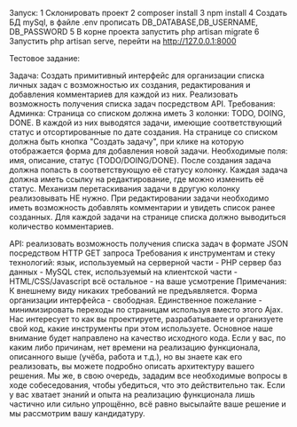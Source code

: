 Запуск:
1 Склонировать проект
2 composer install
3 npm install
4 Создать БД mySql, в файле .env прописать DB_DATABASE,DB_USERNAME, DB_PASSWORD
5 В корне проекта запустить php artisan migrate
6 Запустить php artisan serve, перейти на http://127.0.0.1:8000

Тестовое задание:

Задача:
Создать примитивный интерфейс для организации списка личных задач с возможностью их создания, редактирования и добавления комментариев для каждой из них. Реализовать возможность получения списка задач посредством API.
Требования:
Админка:
Страница со списком должна иметь 3 колонки: TODO, DOING, DONE. В каждой из них выводятся задачи, имеющие соответствующий статус и отсортированные по дате создания.
На странице со списком должна быть кнопка "Создать задачу", при клике на которую отображается форма для добавления новой задачи. Необходимые поля: имя, описание, статус (TODO/DOING/DONE). После создания задача должна попасть в соответствующую её статусу колонку.
Каждая задача должна иметь ссылку на редактирование, где можно изменить её статус.
Механизм перетаскивания задачи в другую колонку реализовывать НЕ нужно.
При редактировании задачи необходимо иметь возможность добавлять комментарии и увидеть список ранее созданных.
Для каждой задачи на странице списка должно выводиться количество комментариев.


API:
реализовать возможность получения списка задач в формате JSON посредством HTTP GET запроса
Требования к инструментам и стеку технологий:
язык, используемый на серверной части - PHP
сервер баз данных - MySQL
стек, используемый на клиентской части - HTML/CSS/Javascript
всё остальное - на ваше усмотрение
Примечания:
К внешнему виду никаких требований не предъявляется. Форма организации интерфейса - свободная. Единственное пожелание - минимизировать переходы по страницам используя вместо этого Ajax.
Нас интересует то как вы проектируете, разрабатываете и организуете свой код, какие инструменты при этом используете. Основное наше внимание будет направлено на качество исходного кода.
Если у вас, по каким либо причинам, нет времени на реализацию функционала, описанного выше (учёба, работа и т.д.), но вы знаете как его реализовать, вы можете подробно описать архитектуру вашего решения. Мы же, в свою очередь, зададим все необходимые вопросы в ходе собеседования, чтобы убедиться, что это действительно так.
Если у вас хватает знаний и опыта на реализацию функционала лишь частично или сильно упрощённо, всё равно высылайте ваше решение и мы рассмотрим вашу кандидатуру.
